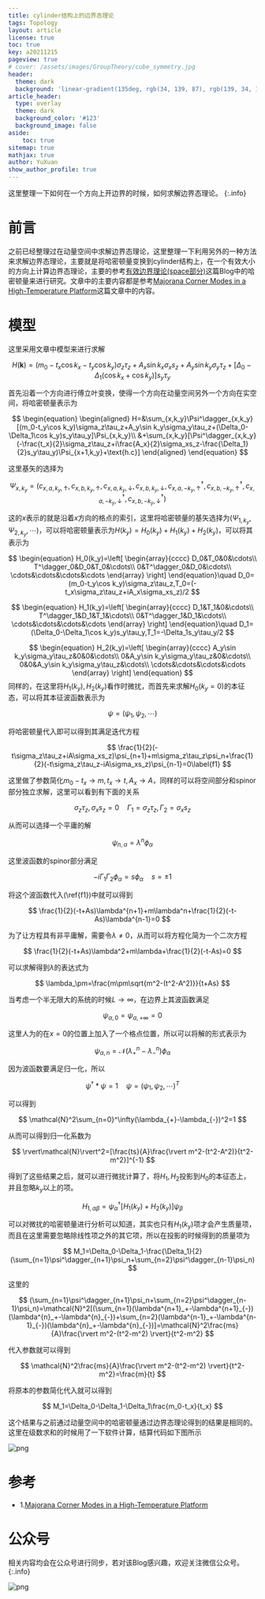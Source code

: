 ```yaml
---
title: cylinder结构上的边界态理论
tags: Topology 
layout: article
license: true
toc: true
key: a20211215
pageview: true
# cover: /assets/images/GroupTheory/cube_symmetry.jpg
header:
  theme: dark
  background: 'linear-gradient(135deg, rgb(34, 139, 87), rgb(139, 34, 139))'
article_header:
  type: overlay
  theme: dark
  background_color: '#123'
  background_image: false
aside:
    toc: true
sitemap: true
mathjax: true
author: YuXuan
show_author_profile: true
---
```

这里整理一下如何在一个方向上开边界的时候，如何求解边界态理论。
{:.info}
<!--more-->
# 前言
之前已经整理过在动量空间中求解边界态理论，这里整理一下利用另外的一种方法来求解边界态理论，主要就是将哈密顿量变换到cylinder结构上，在一个有效大小的方向上计算边界态理论，主要的参考[有效边界理论(space部分)](https://yxli8023.github.io/2021/01/20/Effective-Edge-Theory.html)这篇Blog中的哈密顿量来进行研究。文章中的主要内容都是参考[Majorana Corner Modes in a High-Temperature Platform](https://arxiv.org/abs/1803.08545)这篇文章中的内容。
# 模型
这里采用文章中模型来进行求解

$$H(\mathbf{k})=(m_0-t_x\cos k_x-t_y\cos k_y)\sigma_z\tau_z+A_x\sin k_x\sigma_xs_z+A_y\sin k_y\sigma_y\tau_z+[\Delta_0-\Delta_1(\cos k_x+\cos k_y)]s_y\tau_y$$

首先沿着一个方向进行傅立叶变换，使得一个方向在动量空间另外一个方向在实空间，将哈密顿量表示为

$$
\begin{equation}
\begin{aligned}
H=&\sum_{x,k_y}\Psi^\dagger_{x,k_y}[(m_0-t_y\cos k_y)\sigma_z\tau_z+A_y\sin k_y\sigma_y\tau_z+(\Delta_0-\Delta_1\cos k_y)s_y\tau_y]\Psi_{x,k_y}\\
&+\sum_{x,k_y}[\Psi^\dagger_{x,k_y}(-\frac{t_x}{2}\sigma_z\tau_z+i\frac{A_x}{2}\sigma_xs_z-\frac{\Delta_1}{2}s_y\tau_y)\Psi_{x+1,k_y}+\text{h.c}]
\end{aligned}
\end{equation}
$$

这里基矢的选择为

$$
\Psi_{x,k_y}=(c_{x,a,k_y,\uparrow},c_{x,b,k_y,\uparrow},c_{x,a,k_y,\downarrow},c_{x,b,k_y,\downarrow},c^\dagger_{x,a,-k_y,\uparrow},c^\dagger_{x,b,-k_y,\uparrow},c^\dagger_{x,a,-k_y,\downarrow},c^\dagger_{x,b,-k_y,\downarrow})
$$

这的$x$表示的就是沿着$x$方向的格点的索引，这里将哈密顿量的基矢选择为$(\Psi_{1,k_y},\Psi_{2,k_y},\cdots)$，可以将哈密顿量表示为$H(k_y)=H_0(k_y)+H_1(k_y)+H_2(k_y)$，可以将其表示为


$$
\begin{equation}
H_0(k_y)=\left[
\begin{array}{cccc}
D_0&T_0&0&\cdots\\
T^\dagger_0&D_0&T_0&\cdots\\
0&T^\dagger_0&D_0&\cdots\\
\cdots&\cdots&\cdots&\cdots
\end{array}
\right]
\end{equation}\quad D_0=(m_0-t_y\cos k_y)\sigma_z\tau_z,T_0=(-t_x\sigma_z\tau_z+iA_x\sigma_xs_z)/2
$$

$$
\begin{equation}
H_1(k_y)=\left[
\begin{array}{cccc}
D_1&T_1&0&\cdots\\
T^\dagger_1&D_1&T_1&\cdots\\
0&T^\dagger_1&D_1&\cdots\\
\cdots&\cdots&\cdots&\cdots
\end{array}
\right]
\end{equation}\quad D_1=(\Delta_0-\Delta_1\cos k_y)s_y\tau_y,T_1=-\Delta_1s_y\tau_y/2
$$

$$
\begin{equation}
H_2(k_y)=\left[
\begin{array}{cccc}
A_y\sin k_y\sigma_y\tau_z&0&0&\cdots\\
0&A_y\sin k_y\sigma_y\tau_z&0&\cdots\\
0&0&A_y\sin k_y\sigma_y\tau_z&\cdots\\
\cdots&\cdots&\cdots&\cdots
\end{array}
\right]
\end{equation}
$$
同样的，在这里将$H_1(k_y),H_2(k_y)$看作时微扰，而首先来求解$H_0(k_y=0)$的本征态，可以将其本征波函数表示为

$$
\psi=(\psi_1,\psi_2,\cdots)
$$

将哈密顿量代入即可以得到其满足迭代方程

$$
\frac{1}{2}(-t\sigma_z\tau_z+iA\sigma_xs_z)\psi_{n+1}+m\sigma_z\tau_z\psi_n+\frac{1}{2}(-t\sigma_z\tau_z-iA\sigma_xs_z)\psi_{n-1}=0\label{f1}
$$

这里做了参数简化$m_0-t_x\rightarrow m,t_x\rightarrow t,A_x\rightarrow A$，同样的可以将空间部分和spinor部分独立求解，这里可以看到有下面的关系

$$
{\sigma_z\tau_z,\sigma_xs_z}=0\quad \Gamma_1=\sigma_z\tau_z,\Gamma_2=\sigma_xs_z
$$

从而可以选择一个平庸的解

$$
\psi_{n,\alpha}=\lambda^n\phi_\alpha
$$

这里波函数的spinor部分满足

$$
-i\Gamma_1\Gamma_2\phi_\alpha=s\phi_\alpha\quad s=\pm 1
$$

将这个波函数代入(\ref{f1})中就可以得到

$$
\frac{1}{2}(-t+As)\lambda^{n+1}+m\lambda^n+\frac{1}{2}(-t-As)\lambda^{n-1}=0
$$

为了让方程具有非平庸解，需要令$\lambda\neq0$，从而可以将方程化简为一个二次方程


$$
\frac{1}{2}(-t+As)\lambda^2+m\lambda+\frac{1}{2}(-t-As)=0
$$

可以求解得到$\lambda$的表达式为

$$
\lambda_\pm=\frac{m\pm\sqrt{m^2-(t^2-A^2)}}{t+As}
$$

当考虑一个半无限大的系统的时候$L\rightarrow\infty$，在边界上其波函数满足

$$
\psi_{\alpha,0}=\psi_{\alpha,+\infty}=0
$$

这里人为的在$x=0$的位置上加入了一个格点位置，所以可以将解的形式表示为

$$
\psi_{\alpha,n}=\mathcal{N}(\lambda^n_+-\lambda_{-}^n)\phi_\alpha
$$

因为波函数要满足归一化，所以

$$
\psi^\dagger*\psi=1\quad \psi=(\psi_1,\psi_2,\cdots)^T
$$

可以得到

$$
\mathcal{N}^2\sum_{n=0}^\infty(\lambda_{+}-\lambda_{-})^2=1
$$

从而可以得到归一化系数为

$$
\rvert\mathcal{N}\rvert^2=[\frac{ts}{A}\frac{\rvert m^2-(t^2-A^2)}{t^2-m^2}]^{-1}
$$

得到了这些结果之后，就可以进行微扰计算了，将$H_1,H_2$投影到$H_0$的本征态上，并且忽略$k_y$以上的项。

$$
H_{1,\alpha\beta}=\psi^\dagger_\alpha[H_1(k_y)+H_2(k_y)]\psi_\beta
$$

可以对微扰的哈密顿量进行分析可以知道，其实也只有$H_1(k_y)$项才会产生质量项，而且在这里需要忽略除线性项之外的其它项，所以在投影的时候得到的质量项为

$$
M_1=\Delta_0-\Delta_1-\frac{\Delta_1}{2}(\sum_{n=1}\psi^\dagger_{n+1}\psi_n+\sum_{n=2}\psi^\dagger_{n-1}\psi_n)
$$

这里的

$$
(\sum_{n=1}\psi^\dagger_{n+1}\psi_n+\sum_{n=2}\psi^\dagger_{n-1}\psi_n)=\mathcal{N}^2[(\sum_{n=1}(\lambda^{n+1}_+-\lambda^{n+1}_{-})(\lambda^{n}_+-\lambda^{n}_{-})+\sum_{n=2}(\lambda^{n-1}_+-\lambda^{n-1}_{-})(\lambda^{n}_+-\lambda^{n}_{-})]=\mathcal{N}^2\frac{ms}{A}\frac{\rvert m^2-(t^2-m^2) \rvert}{t^2-m^2}
$$

代入参数就可以得到

$$
\mathcal{N}^2\frac{ms}{A}\frac{\rvert m^2-(t^2-m^2) \rvert}{t^2-m^2}=\frac{m}{t}
$$

将原本的参数简化代入就可以得到

$$
M_1=\Delta_0-\Delta_1-\Delta_1\frac{m_0-t_x}{t_x}
$$

这个结果与之前通过动量空间中的哈密顿量通过边界态理论得到的结果是相同的。这里在级数求和的时候用了一下软件计算，结算代码如下图所示

![png](/assets/images/Mma/lattice-edge-theory.png)

# 参考
- 1.[Majorana Corner Modes in a High-Temperature Platform](https://arxiv.org/abs/1803.08545)

# 公众号
相关内容均会在公众号进行同步，若对该Blog感兴趣，欢迎关注微信公众号。
{:.info}

![png](/assets/images/qrcode.jpg)